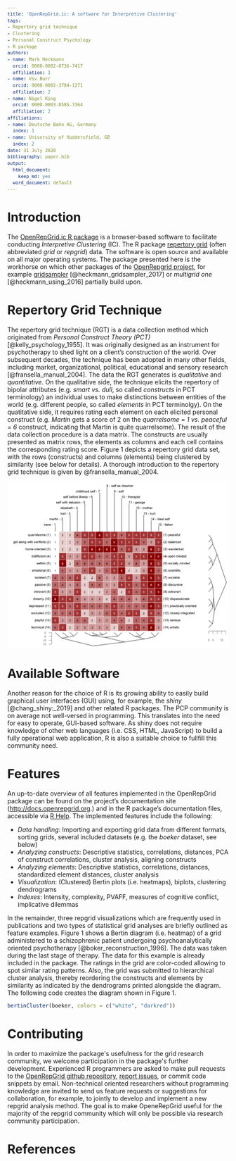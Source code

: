 ```yaml
---
title: 'OpenRepGrid.ic: A software for Interpretive Clustering'
tags:
- Repertory grid technique
- Clustering
- Personal Construct Psychology
- R package
authors:
- name: Mark Heckmann
  orcid: 0000-0002-0736-7417
  affiliation: 1
- name: Viv Burr
  orcid: 0000-0002-3784-1271
  affiliation: 2
- name: Nigel King
  orcid: 0000-0003-0585-7364
  affiliation: 2
affiliations:
- name: Deutsche Bahn AG, Germany
  index: 1
- name: University of Huddersfield, GB
  index: 2
date: 31 July 2020
bibliography: paper.bib
output:
  html_document:
    keep_md: yes
  word_document: default
---
```


<style type="text/css">
code.r{
  font-size: 12px;
}
pre {
  font-size: 12px
}
</style>




  
# Introduction

The [OpenRepGrid.ic R package](https://cran.r-project.org/web/packages/OpenRepGrid.ic/index.html) is a browser-based software to facilitate conducting *Interpretive Clustering* (IC). The R package [repertory grid](https://en.wikipedia.org/wiki/Repertory_grid) (often abbreviated *grid* or *repgrid*) data. The software is open source and available on all major operating systems. The package presented here is the workhorse on which other packages of the [OpenRepgrid project](http://openrepgrid.org/), for example [gridsampler](https://openresearchsoftware.metajnl.com/articles/10.5334/jors.150/) [@heckmann_gridsampler_2017] or *multigrid one* [@heckmann_using_2016] partially build upon.


# Repertory Grid Technique 

The repertory grid technique (RGT) is a data collection method which originated from *Personal Construct Theory (PCT)* [@kelly_psychology_1955]. It was originally designed as an instrument for psychotherapy to shed light on a client’s construction of the world. Over subsequent decades, the technique has been adopted in many other fields, including market, organizational, political, educational and sensory research [@fransella_manual_2004]. The data the RGT generates is *qualitative* and *quantitative*. On the qualitative side, the technique elicits the repertory of bipolar attributes (e.g. *smart vs. dull*, so called *constructs* in PCT terminology) an individual uses to make distinctions between entities of the world (e.g. different people, so called *elements* in PCT terminolgy). On the quatitative side, it requires rating each element on each elicited personal construct (e.g. *Martin* gets a score of 2 on the *quarrelsome = 1 vs. peaceful = 6* construct, indicating that Martin is quite quarrelsome). The result of the data collection procedure is a data matrix. The constructs are usually presented as matrix rows, the elements as columns and each cell contains the corresponding rating score. Figure 1 depicts a repertory grid data set, with the rows (constructs) and columns (elements) being clustered by similarity (see below for details). A thorough introduction to the repertory grid technique is given by @fransella_manual_2004.

![**Figure 1.** Example of a repertory grid dataset (with rows and columns clustered by similarity).](img/01-bertin-clustered.png)


# Available Software


Another reason for the choice of R is its growing ability to easily build graphical user interfaces (GUI) using, for example, the *shiny* [@chang_shiny:_2019] and other related R packages. The PCP community is on average not well-versed in programming. This translates into the need for easy to operate, GUI-based software. As shiny does not require knowledge of other web languages (i.e. CSS, HTML, JavaScript) to build a fully operational web application, R is also a suitable choice to fullfill this community need.


# Features

An up-to-date overview of all features implemented in the OpenRepGrid package can be found on the project’s documentation site (http://docs.openrepgrid.org.) and in the R package’s documentation files, accessible via [R Help](https://www.r-project.org/help.html). The implemented features include the following:

* *Data handling*: Importing and exporting grid data from different formats, sorting grids, several included datasets (e.g. the *boeker* dataset, see below)
* *Analyzing constructs*: Descriptive statistics, correlations, distances, PCA of construct correlations, cluster analysis, aligning constructs
* *Analyzing elements*: Descriptive statistics, correlations, distances, standardized element distances, cluster analysis
* *Visualization*: (Clustered) Bertin plots (i.e. heatmaps), biplots, clustering dendrograms
* *Indexes*: Intensity, complexity, PVAFF, measures of cognitive conflict, implicative dilemmas

In the remainder, three repgrid visualizations which are frequently used in publications and two types of statistical grid analyses are briefly outlined as feature examples. Figure 1 shows a Bertin diagram (i.e. heatmap) of a grid administered to a schizophrenic patient undergoing psychoanalytically oriented psychotherapy [@boker_reconstruction_1996]. The data was taken during the last stage of therapy. The data for this example is already included in the package. The ratings in the grid are color-coded allowing to spot similar rating patterns. Also, the grid was submitted to hierarchical cluster analysis, thereby reordering the constructs and elements by similarity as indicated by the dendrograms printed alongside the diagram. The following code creates the diagram shown in Figure 1.


```r
bertinCluster(boeker, colors = c("white", "darkred"))
```

# Contributing

In order to maximize the package's usefulness for the grid research community, we welcome participation in the package's further development. Experienced R programmers are asked to make pull requests to the [OpenRepGrid github repository](https://github.com/markheckmann/OpenRepGrid), [report issues](https://github.com/markheckmann/OpenRepGrid/issues), or commit code snippets by email. Non-technical oriented researchers without programming knowledge are invited to send us feature requests or suggestions for collaboration, for example, to jointly to develop and implement a new repgrid analysis method. The goal is to make OpeneRepGrid useful for the majority of the repgrid community which will only be possible via research community participation.


# References


